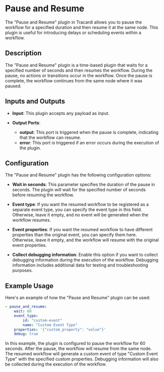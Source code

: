 # Pause and Resume

The "Pause and Resume" plugin in Tracardi allows you to pause the workflow for a specified duration and then resume it at the same node. This plugin is useful for introducing delays or scheduling events within a workflow.

## Description

The "Pause and Resume" plugin is a time-based plugin that waits for a specified number of seconds and then resumes the workflow. During the pause, no actions or transitions occur in the workflow. Once the pause is complete, the workflow continues from the same node where it was paused.

## Inputs and Outputs

- **Input**: This plugin accepts any payload as input.

- **Output Ports**:
  - **output**: This port is triggered when the pause is complete, indicating that the workflow can resume.
  - **error**: This port is triggered if an error occurs during the execution of the plugin.

## Configuration

The "Pause and Resume" plugin has the following configuration options:

- **Wait in seconds**: This parameter specifies the duration of the pause in seconds. The plugin will wait for the specified number of seconds before resuming the workflow.

- **Event type**: If you want the resumed workflow to be registered as a separate event type, you can specify the event type in this field. Otherwise, leave it empty, and no event will be generated when the workflow resumes.

- **Event properties**: If you want the resumed workflow to have different properties than the original event, you can specify them here. Otherwise, leave it empty, and the workflow will resume with the original event properties.

- **Collect debugging information**: Enable this option if you want to collect debugging information during the execution of the workflow. Debugging information includes additional data for testing and troubleshooting purposes.

## Example Usage

Here's an example of how the "Pause and Resume" plugin can be used:

```yaml
- pause_and_resume:
    wait: 60
    event_type:
        id: "custom-event"
        name: "Custom Event Type"
    properties: '{"custom_property": "value"}'
    debug: true
```

In this example, the plugin is configured to pause the workflow for 60 seconds. After the pause, the workflow will resume from the same node. The resumed workflow will generate a custom event of type "Custom Event Type" with the specified custom properties. Debugging information will also be collected during the execution of the workflow.

